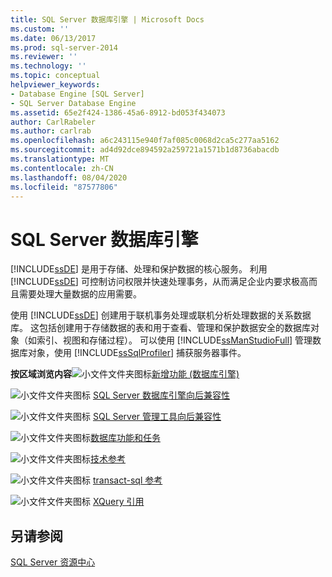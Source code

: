 ```yaml
---
title: SQL Server 数据库引擎 | Microsoft Docs
ms.custom: ''
ms.date: 06/13/2017
ms.prod: sql-server-2014
ms.reviewer: ''
ms.technology: ''
ms.topic: conceptual
helpviewer_keywords:
- Database Engine [SQL Server]
- SQL Server Database Engine
ms.assetid: 65e2f424-1386-45a6-8912-bd053f434073
author: CarlRabeler
ms.author: carlrab
ms.openlocfilehash: a6c243115e940f7af085c0068d2ca5c277aa5162
ms.sourcegitcommit: ad4d92dce894592a259721a1571b1d8736abacdb
ms.translationtype: MT
ms.contentlocale: zh-CN
ms.lasthandoff: 08/04/2020
ms.locfileid: "87577806"
---
```

# <a name="sql-server-database-engine"></a>SQL Server 数据库引擎
  [!INCLUDE[ssDE](../includes/ssde-md.md)] 是用于存储、处理和保护数据的核心服务。 利用 [!INCLUDE[ssDE](../includes/ssde-md.md)] 可控制访问权限并快速处理事务，从而满足企业内要求极高而且需要处理大量数据的应用需要。

 使用 [!INCLUDE[ssDE](../includes/ssde-md.md)] 创建用于联机事务处理或联机分析处理数据的关系数据库。 这包括创建用于存储数据的表和用于查看、管理和保护数据安全的数据库对象（如索引、视图和存储过程）。 可以使用 [!INCLUDE[ssManStudioFull](../includes/ssmanstudiofull-md.md)] 管理数据库对象，使用 [!INCLUDE[ssSqlProfiler](../includes/sssqlprofiler-md.md)] 捕获服务器事件。

 **按区域浏览内容**![小文件文件夹图标](../../2014/integration-services/media/filefolder-small.gif "小文件文件夹图标")[新增功能 (数据库引擎) ](whats-new-in-sql-server-2016.md)

 ![小文件文件夹图标](../../2014/integration-services/media/filefolder-small.gif "小文件文件夹图标") [SQL Server 数据库引擎向后兼容性](sql-server-database-engine-backward-compatibility.md)

 ![小文件文件夹图标](../../2014/integration-services/media/filefolder-small.gif "小文件文件夹图标") [SQL Server 管理工具向后兼容性](../../2014/database-engine/sql-server-management-tools-backward-compatibility.md)

 ![小文件文件夹图标](../../2014/integration-services/media/filefolder-small.gif "小文件文件夹图标")[数据库功能和任务](../../2014/database-engine/database-engine-features-and-tasks.md)

 ![小文件文件夹图标](../../2014/integration-services/media/filefolder-small.gif "小文件文件夹图标")[技术参考](../../2014/database-engine/technical-reference-database-engine.md)

 ![小文件文件夹图标](../../2014/integration-services/media/filefolder-small.gif "小文件文件夹图标") [transact-sql 参考](/sql/t-sql/language-reference)

 ![小文件文件夹图标](../../2014/integration-services/media/filefolder-small.gif "小文件文件夹图标") [XQuery 引用](/sql/xquery/xquery-language-reference-sql-server)

## <a name="see-also"></a>另请参阅
 [SQL Server 资源中心](https://go.microsoft.com/fwlink/?LinkId=219676)


